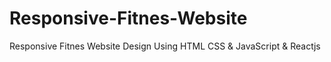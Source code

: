 # Responsive-Fitnes-Website
Responsive Fitnes Website Design Using HTML CSS &amp; JavaScript &amp; Reactjs
